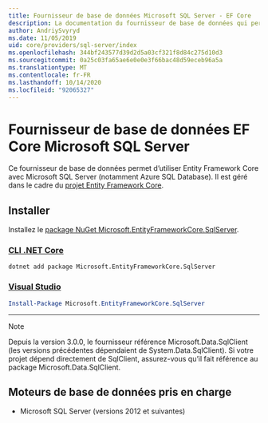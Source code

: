 ```yaml
---
title: Fournisseur de base de données Microsoft SQL Server - EF Core
description: La documentation du fournisseur de base de données qui permet d’utiliser Entity Framework Core avec Microsoft SQL Server
author: AndriySvyryd
ms.date: 11/05/2019
uid: core/providers/sql-server/index
ms.openlocfilehash: 344bf243577d39d2d5a03cf321f8d84c275d10d3
ms.sourcegitcommit: 0a25c03fa65ae6e0e0e3f66bac48d59eceb96a5a
ms.translationtype: MT
ms.contentlocale: fr-FR
ms.lasthandoff: 10/14/2020
ms.locfileid: "92065327"
---
```

# <a name="microsoft-sql-server-ef-core-database-provider"></a>Fournisseur de base de données EF Core Microsoft SQL Server

Ce fournisseur de base de données permet d’utiliser Entity Framework Core avec Microsoft SQL Server (notamment Azure SQL Database). Il est géré dans le cadre du [projet Entity Framework Core](https://github.com/aspnet/EntityFrameworkCore).

## <a name="install"></a>Installer

Installez le [package NuGet Microsoft.EntityFrameworkCore.SqlServer](https://www.nuget.org/packages/Microsoft.EntityFrameworkCore.SqlServer/).

### <a name="net-core-cli"></a>[CLI .NET Core](#tab/dotnet-core-cli)

```dotnetcli
dotnet add package Microsoft.EntityFrameworkCore.SqlServer
```

### <a name="visual-studio"></a>[Visual Studio](#tab/vs)

```powershell
Install-Package Microsoft.EntityFrameworkCore.SqlServer
```

***

> [!NOTE]
> Depuis la version 3.0.0, le fournisseur référence Microsoft.Data.SqlClient (les versions précédentes dépendaient de System.Data.SqlClient). Si votre projet dépend directement de SqlClient, assurez-vous qu’il fait référence au package Microsoft.Data.SqlClient.

## <a name="supported-database-engines"></a>Moteurs de base de données pris en charge

* Microsoft SQL Server (versions 2012 et suivantes)
